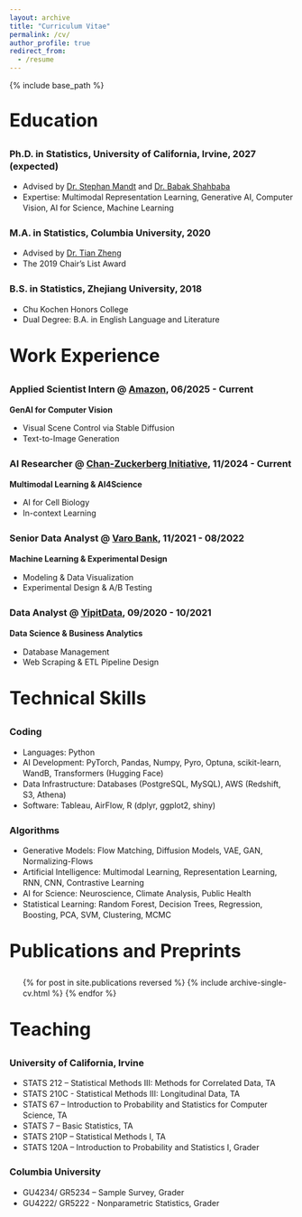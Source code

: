 ```yaml
---
layout: archive
title: "Curriculum Vitae"
permalink: /cv/
author_profile: true
redirect_from:
  - /resume
---
```


{% include base_path %}

<div style="line-height: 1.35;">

<h2 style="font-size: 2rem; margin-top: 2rem;">Education</h2>

### Ph.D. in Statistics, University of California, Irvine, 2027 (expected)

* Advised by [Dr. Stephan Mandt](http://www.stephanmandt.com/) and [Dr. Babak Shahbaba](https://ics.uci.edu/~babaks/)
* Expertise: Multimodal Representation Learning, Generative AI, Computer Vision, AI for Science, Machine Learning

### M.A. in Statistics, Columbia University, 2020

* Advised by [Dr. Tian Zheng](http://www.stat.columbia.edu/~tzheng/)
* The 2019 Chair’s List Award

### B.S. in Statistics, Zhejiang University, 2018

* Chu Kochen Honors College
* Dual Degree: B.A. in English Language and Literature

<h2 style="font-size: 2rem; margin-top: 2rem;">Work Experience</h2>

### Applied Scientist Intern @ [Amazon](https://www.aboutamazon.com/what-we-do/), 06/2025 - Current

**GenAI for Computer Vision**
* Visual Scene Control via Stable Diffusion  
* Text-to-Image Generation

### AI Researcher @ [Chan-Zuckerberg Initiative](https://chanzuckerberg.com/), 11/2024 - Current

**Multimodal Learning & AI4Science**
* AI for Cell Biology  
* In-context Learning

### Senior Data Analyst @ [Varo Bank](https://www.varomoney.com/), 11/2021 - 08/2022

**Machine Learning & Experimental Design**
* Modeling & Data Visualization  
* Experimental Design & A/B Testing

### Data Analyst @ [YipitData](https://www.yipitdata.com/), 09/2020 - 10/2021

**Data Science & Business Analytics**
* Database Management  
* Web Scraping & ETL Pipeline Design

<h2 style="font-size: 2rem; margin-top: 2rem;">Technical Skills</h2>

### Coding

* Languages: Python  
* AI Development: PyTorch, Pandas, Numpy, Pyro, Optuna, scikit-learn, WandB, Transformers (Hugging Face)  
* Data Infrastructure: Databases (PostgreSQL, MySQL), AWS (Redshift, S3, Athena)  
* Software: Tableau, AirFlow, R (dplyr, ggplot2, shiny)

### Algorithms

* Generative Models: Flow Matching, Diffusion Models, VAE, GAN, Normalizing-Flows  
* Artificial Intelligence: Multimodal Learning, Representation Learning, RNN, CNN, Contrastive Learning  
* AI for Science: Neuroscience, Climate Analysis, Public Health  
* Statistical Learning: Random Forest, Decision Trees, Regression, Boosting, PCA, SVM, Clustering, MCMC

<h2 style="font-size: 2rem; margin-top: 2rem;">Publications and Preprints</h2>

<ul>{% for post in site.publications reversed %}
  {% include archive-single-cv.html %}
{% endfor %}</ul>

<h2 style="font-size: 2rem; margin-top: 2rem;">Teaching</h2>

### University of California, Irvine

* STATS 212 – Statistical Methods III: Methods for Correlated Data, TA  
* STATS 210C - Statistical Methods III: Longitudinal Data, TA  
* STATS 67 – Introduction to Probability and Statistics for Computer Science, TA  
* STATS 7 – Basic Statistics, TA  
* STATS 210P – Statistical Methods I, TA  
* STATS 120A – Introduction to Probability and Statistics I, Grader

### Columbia University

* GU4234/ GR5234 – Sample Survey, Grader  
* GU4222/ GR5222 - Nonparametric Statistics, Grader  

</div>
